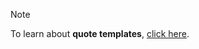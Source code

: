 <!-- markdownlint-disable-file MD041 -->
> [!NOTE]
> To learn about **quote templates**, [click here][1].

<!-- Referenced links -->
[1]: ../../../../document/templates/quote/index.md
